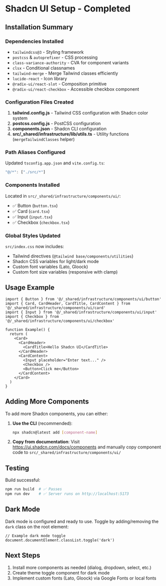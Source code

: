 # Shadcn UI Setup - Completed

## Installation Summary

### Dependencies Installed
- `tailwindcss@3` - Styling framework
- `postcss` & `autoprefixer` - CSS processing
- `class-variance-authority` - CVA for component variants
- `clsx` - Conditional classnames
- `tailwind-merge` - Merge Tailwind classes efficiently
- `lucide-react` - Icon library
- `@radix-ui/react-slot` - Composition primitive
- `@radix-ui/react-checkbox` - Accessible checkbox component

### Configuration Files Created

1. **tailwind.config.js** - Tailwind CSS configuration with Shadcn color system
2. **postcss.config.js** - PostCSS configuration
3. **components.json** - Shadcn CLI configuration
4. **src/_shared/infrastructure/lib/utils.ts** - Utility functions (`mergeTailwindClasses` helper)

### Path Aliases Configured

Updated `tsconfig.app.json` and `vite.config.ts`:
```typescript
"@/*": ["./src/*"]
```

### Components Installed

Located in `src/_shared/infrastructure/components/ui/`:
- ✅ Button (`button.tsx`)
- ✅ Card (`card.tsx`)
- ✅ Input (`input.tsx`)
- ✅ Checkbox (`checkbox.tsx`)

### Global Styles Updated

`src/index.css` now includes:
- Tailwind directives (`@tailwind base/components/utilities`)
- Shadcn CSS variables for light/dark mode
- Custom font variables (Lato, Gloock)
- Custom font size variables (responsive with clamp)

## Usage Example

```tsx
import { Button } from '@/_shared/infrastructure/components/ui/button'
import { Card, CardHeader, CardTitle, CardContent } from '@/_shared/infrastructure/components/ui/card'
import { Input } from '@/_shared/infrastructure/components/ui/input'
import { Checkbox } from '@/_shared/infrastructure/components/ui/checkbox'

function Example() {
  return (
    <Card>
      <CardHeader>
        <CardTitle>Hello Shadcn UI</CardTitle>
      </CardHeader>
      <CardContent>
        <Input placeholder="Enter text..." />
        <Checkbox />
        <Button>Click me</Button>
      </CardContent>
    </Card>
  )
}
```

## Adding More Components

To add more Shadcn components, you can either:

1. **Use the CLI** (recommended):
   ```bash
   npx shadcn@latest add [component-name]
   ```

2. **Copy from documentation**:
   Visit https://ui.shadcn.com/docs/components and manually copy component code to `src/_shared/infrastructure/components/ui/`

## Testing

Build successful:
```bash
npm run build  # ✅ Passes
npm run dev    # ✅ Server runs on http://localhost:5173
```

## Dark Mode

Dark mode is configured and ready to use. Toggle by adding/removing the `dark` class on the root element:

```tsx
// Example dark mode toggle
document.documentElement.classList.toggle('dark')
```

## Next Steps

1. Install more components as needed (dialog, dropdown, select, etc.)
2. Create theme toggle component for dark mode
3. Implement custom fonts (Lato, Gloock) via Google Fonts or local fonts

